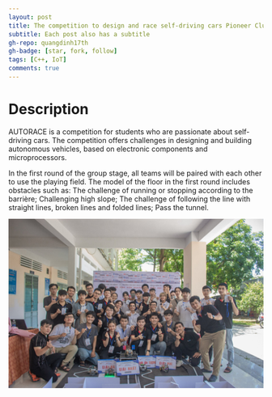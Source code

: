 ```yaml
---
layout: post
title: The competition to design and race self-driving cars Pioneer Club - Faculty of Electronics - Telecommunications University of Technology - University of Danang
subtitle: Each post also has a subtitle
gh-repo: quangdinh17th
gh-badge: [star, fork, follow]
tags: [C++, IoT]
comments: true
---
```

# Description
AUTORACE is a competition for students who are passionate about self-driving cars. The competition offers challenges in designing and building autonomous vehicles, based on electronic components and microprocessors.

In the first round of the group stage, all teams will be paired with each other to use the playing field. The model of the floor in the first round includes obstacles such as: The challenge of running or stopping according to the barrière; Challenging high slope; The challenge of following the line with straight lines, broken lines and folded lines; Pass the tunnel.

![Crepe](https://github.com/quangdinh17th/quangdinh17th.github.io/blob/master/assets/img/286290990_4632906366811471_4273634123629089881_n.jpg)

